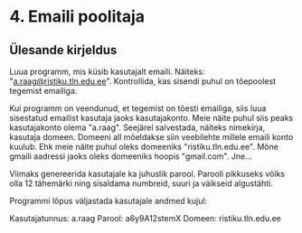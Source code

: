 # 4. Emaili poolitaja
## Ülesande kirjeldus

Luua programm, mis küsib kasutajalt emaili. Näiteks: "a.raag@ristiku.tln.edu.ee". 
Kontrollida, kas sisendi puhul on tõepoolest tegemist emailiga.

Kui programm on veendunud, et tegemist on tõesti emailiga, siis luua sisestatud emailist kasutaja jaoks
kasutajakonto. Meie näite puhul siis peaks kasutajakonto olema "a.raag".
Seejärel salvestada, näiteks nimekirja, kasutaja domeen. Domeeni all mõeldakse siin veebilehte millele
emaili konto kuulub. Ehk meie näite puhul oleks domeeniks "ristiku.tln.edu.ee".
Mõne gmaili aadressi jaoks oleks domeeniks hoopis "gmail.com". Jne...

Viimaks genereerida kasutajale ka juhuslik parool. Parooli pikkuseks võiks olla 12 tähemärki
ning sisaldama numbreid, suuri ja väikseid algustähti.

Programmi lõpus väljastada kasutajale andmed kujul:

Kasutajatunnus: a.raag
Parool: a6y9A12stemX
Domeen: ristiku.tln.edu.ee
